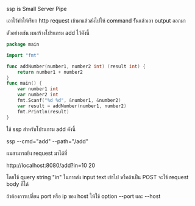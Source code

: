 ssp is Small Server Pipe

เอาไว้ทำให้เรียก http request เข้ามาแล้วส่งไปให้ command รัันแล้วเอา output ออกมา

ตัวอย่างเช่น ผมสร้างโปรแกรม add ไว้ดังนี้

```go
package main

import "fmt"

func addNumber(number1, number2 int) (result int) {
	return number1 + number2
}
func main() {
	var number1 int
	var number2 int
	fmt.Scanf("%d %d", &number1, &number2)
	var result = addNumber(number1, number2)
	fmt.Println(result)
}
```

ใช้ ssp สำหรับโปรแกรม add ดังนี้

ssp --cmd="add" --path="/add"

ผมสามารถยิง request มาได้ที่

http://localhost:8080/add?in=10 20

โดยใช้ query string "in" ในการส่ง input text เข้าไป
หรือถ้าเป็น POST จะใช้ request body ก็ได้

ถ้าต้องการเปลี่ยน port หรือ ip ของ host ให้ใช้ option --port และ --host
